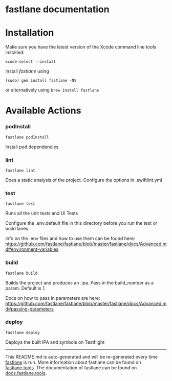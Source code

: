 fastlane documentation
================
# Installation

Make sure you have the latest version of the Xcode command line tools installed:

```
xcode-select --install
```

Install _fastlane_ using
```
[sudo] gem install fastlane -NV
```
or alternatively using `brew install fastlane`

# Available Actions
### podInstall
```
fastlane podInstall
```
Install pod dependencies
### lint
```
fastlane lint
```
Does a static analysis of the project. Configure the options in .swiftlint.yml
### test
```
fastlane test
```
Runs all the unit tests and UI Tests

Configure the .env.default file in this directory before you run the test or build lanes.

Info on the .env files and how to use them can be found here: https://github.com/fastlane/fastlane/blob/master/fastlane/docs/Advanced.md#environment-variables
### build
```
fastlane build
```
Builds the project and produces an .ipa. Pass in the build_number as a param. Default is 1.

Docs on how to pass in parameters are here: https://github.com/fastlane/fastlane/blob/master/fastlane/docs/Advanced.md#passing-parameters
### deploy
```
fastlane deploy
```
Deploys the built IPA and symbols on Testflight

----

This README.md is auto-generated and will be re-generated every time [fastlane](https://fastlane.tools) is run.
More information about fastlane can be found on [fastlane.tools](https://fastlane.tools).
The documentation of fastlane can be found on [docs.fastlane.tools](https://docs.fastlane.tools).
